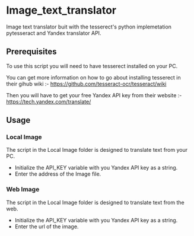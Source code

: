 # Image_text_translator

Image text translator buit with the tesserect's python implemetation pytesseract and Yandex translator API.

## Prerequisites

To use this script you will need to have tesserect installed on your PC.

You can get more information on how to go about installing tesserect in their gihub wiki :- https://github.com/tesseract-ocr/tesseract/wiki

Then you will have to get your free Yandex API key from their website :- https://tech.yandex.com/translate/

## Usage

### Local Image

The script in the Local Image folder is designed to translate text from your PC.

* Initialize the API_KEY variable with you Yandex API key as a string.
* Enter the address of the Image file.

### Web Image

The script in the Local Image folder is designed to translate text from the web.

* Initialize the API_KEY variable with you Yandex API key as a string.
* Enter the url of the image.
